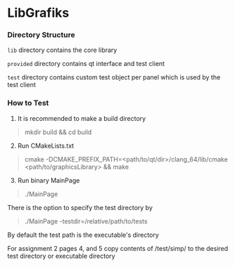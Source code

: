 # LibGrafiks

### Directory Structure

`lib` directory contains the core library

`provided` directory contains qt interface and test client

`test` directory contains custom test object per panel which is used by the test client

### How to Test

1. It is recommended to make a build directory

> mkdir build && cd build

2. Run CMakeLists.txt

> cmake -DCMAKE_PREFIX_PATH=<path/to/qt/dir>/clang_64/lib/cmake <path/to/graphicsLibrary> && make

3. Run binary MainPage

> ./MainPage

There is the option to specify the test directory by

> ./MainPage -testdir=/relative/path/to/tests

By default the test path is the executable's directory

For assignment 2 pages 4, and 5 copy contents of /test/simp/ to the desired test directory or executable directory